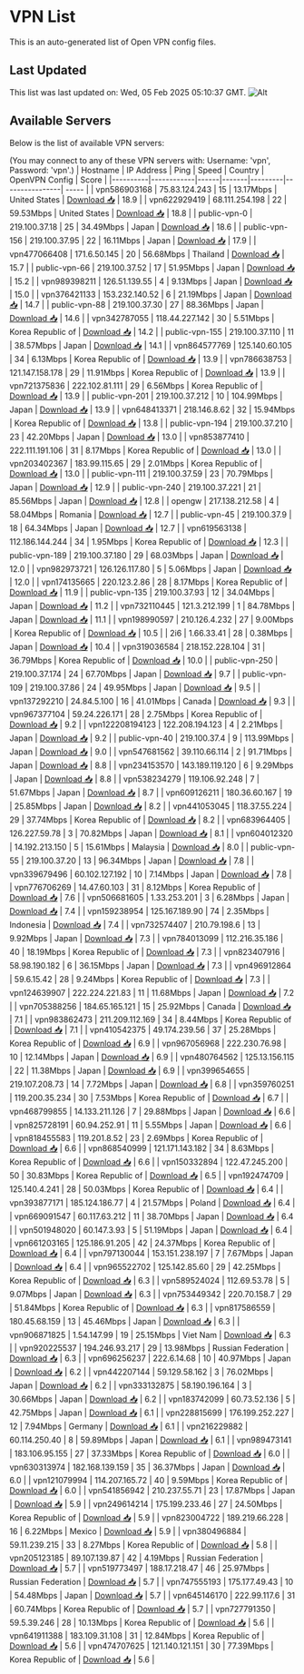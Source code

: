 # VPN List

This is an auto-generated list of Open VPN config files.

## Last Updated

This list was last updated on: Wed, 05 Feb 2025 05:10:37 GMT.
![Alt](https://repobeats.axiom.co/api/embed/186b98318ef1479477931607c1ad7d823f12451f.svg "Repobeats analytics image")

## Available Servers

Below is the list of available VPN servers:

(You may connect to any of these VPN servers with: Username: 'vpn', Password: 'vpn'.)
| Hostname | IP Address | Ping | Speed | Country | OpenVPN Config | Score |
|----------|------------|------|-------|---------|----------------| ----- |
| vpn586903168 | 75.83.124.243 | 15 | 13.17Mbps | United States | [Download 📥](./configs/server_0_US.ovpn) | 18.9 |
| vpn622929419 | 68.111.254.198 | 22 | 59.53Mbps | United States | [Download 📥](./configs/server_1_US.ovpn) | 18.8 |
| public-vpn-0 | 219.100.37.18 | 25 | 34.49Mbps | Japan | [Download 📥](./configs/server_2_JP.ovpn) | 18.6 |
| public-vpn-156 | 219.100.37.95 | 22 | 16.11Mbps | Japan | [Download 📥](./configs/server_3_JP.ovpn) | 17.9 |
| vpn477066408 | 171.6.50.145 | 20 | 56.68Mbps | Thailand | [Download 📥](./configs/server_4_TH.ovpn) | 15.7 |
| public-vpn-66 | 219.100.37.52 | 17 | 51.95Mbps | Japan | [Download 📥](./configs/server_5_JP.ovpn) | 15.2 |
| vpn989398211 | 126.51.139.55 | 4 | 9.13Mbps | Japan | [Download 📥](./configs/server_6_JP.ovpn) | 15.0 |
| vpn376421133 | 153.232.140.52 | 6 | 21.19Mbps | Japan | [Download 📥](./configs/server_7_JP.ovpn) | 14.7 |
| public-vpn-88 | 219.100.37.30 | 27 | 88.36Mbps | Japan | [Download 📥](./configs/server_8_JP.ovpn) | 14.6 |
| vpn342787055 | 118.44.227.142 | 30 | 5.51Mbps | Korea Republic of | [Download 📥](./configs/server_9_KR.ovpn) | 14.2 |
| public-vpn-155 | 219.100.37.110 | 11 | 38.57Mbps | Japan | [Download 📥](./configs/server_10_JP.ovpn) | 14.1 |
| vpn864577769 | 125.140.60.105 | 34 | 6.13Mbps | Korea Republic of | [Download 📥](./configs/server_11_KR.ovpn) | 13.9 |
| vpn786638753 | 121.147.158.178 | 29 | 11.91Mbps | Korea Republic of | [Download 📥](./configs/server_12_KR.ovpn) | 13.9 |
| vpn721375836 | 222.102.81.111 | 29 | 6.56Mbps | Korea Republic of | [Download 📥](./configs/server_13_KR.ovpn) | 13.9 |
| public-vpn-201 | 219.100.37.212 | 10 | 104.99Mbps | Japan | [Download 📥](./configs/server_14_JP.ovpn) | 13.9 |
| vpn648413371 | 218.146.8.62 | 32 | 15.94Mbps | Korea Republic of | [Download 📥](./configs/server_15_KR.ovpn) | 13.8 |
| public-vpn-194 | 219.100.37.210 | 23 | 42.20Mbps | Japan | [Download 📥](./configs/server_16_JP.ovpn) | 13.0 |
| vpn853877410 | 222.111.191.106 | 31 | 8.17Mbps | Korea Republic of | [Download 📥](./configs/server_17_KR.ovpn) | 13.0 |
| vpn203402367 | 183.99.115.65 | 29 | 2.01Mbps | Korea Republic of | [Download 📥](./configs/server_18_KR.ovpn) | 13.0 |
| public-vpn-111 | 219.100.37.59 | 23 | 70.79Mbps | Japan | [Download 📥](./configs/server_19_JP.ovpn) | 12.9 |
| public-vpn-240 | 219.100.37.221 | 21 | 85.56Mbps | Japan | [Download 📥](./configs/server_20_JP.ovpn) | 12.8 |
| opengw | 217.138.212.58 | 4 | 58.04Mbps | Romania | [Download 📥](./configs/server_21_RO.ovpn) | 12.7 |
| public-vpn-45 | 219.100.37.9 | 18 | 64.34Mbps | Japan | [Download 📥](./configs/server_22_JP.ovpn) | 12.7 |
| vpn619563138 | 112.186.144.244 | 34 | 1.95Mbps | Korea Republic of | [Download 📥](./configs/server_23_KR.ovpn) | 12.3 |
| public-vpn-189 | 219.100.37.180 | 29 | 68.03Mbps | Japan | [Download 📥](./configs/server_24_JP.ovpn) | 12.0 |
| vpn982973721 | 126.126.117.80 | 5 | 5.06Mbps | Japan | [Download 📥](./configs/server_25_JP.ovpn) | 12.0 |
| vpn174135665 | 220.123.2.86 | 28 | 8.17Mbps | Korea Republic of | [Download 📥](./configs/server_26_KR.ovpn) | 11.9 |
| public-vpn-135 | 219.100.37.93 | 12 | 34.04Mbps | Japan | [Download 📥](./configs/server_27_JP.ovpn) | 11.2 |
| vpn732110445 | 121.3.212.199 | 1 | 84.78Mbps | Japan | [Download 📥](./configs/server_28_JP.ovpn) | 11.1 |
| vpn198990597 | 210.126.4.232 | 27 | 9.00Mbps | Korea Republic of | [Download 📥](./configs/server_29_KR.ovpn) | 10.5 |
| 2i6 | 1.66.33.41 | 28 | 0.38Mbps | Japan | [Download 📥](./configs/server_30_JP.ovpn) | 10.4 |
| vpn319036584 | 218.152.228.104 | 31 | 36.79Mbps | Korea Republic of | [Download 📥](./configs/server_31_KR.ovpn) | 10.0 |
| public-vpn-250 | 219.100.37.174 | 24 | 67.70Mbps | Japan | [Download 📥](./configs/server_32_JP.ovpn) | 9.7 |
| public-vpn-109 | 219.100.37.86 | 24 | 49.95Mbps | Japan | [Download 📥](./configs/server_33_JP.ovpn) | 9.5 |
| vpn137292210 | 24.84.5.100 | 16 | 41.01Mbps | Canada | [Download 📥](./configs/server_34_CA.ovpn) | 9.3 |
| vpn967377104 | 59.24.226.171 | 28 | 2.75Mbps | Korea Republic of | [Download 📥](./configs/server_35_KR.ovpn) | 9.2 |
| vpn122208194123 | 122.208.194.123 | 4 | 2.21Mbps | Japan | [Download 📥](./configs/server_36_JP.ovpn) | 9.2 |
| public-vpn-40 | 219.100.37.4 | 9 | 113.99Mbps | Japan | [Download 📥](./configs/server_37_JP.ovpn) | 9.0 |
| vpn547681562 | 39.110.66.114 | 2 | 91.71Mbps | Japan | [Download 📥](./configs/server_38_JP.ovpn) | 8.8 |
| vpn234153570 | 143.189.119.120 | 6 | 9.29Mbps | Japan | [Download 📥](./configs/server_39_JP.ovpn) | 8.8 |
| vpn538234279 | 119.106.92.248 | 7 | 51.67Mbps | Japan | [Download 📥](./configs/server_40_JP.ovpn) | 8.7 |
| vpn609126211 | 180.36.60.167 | 19 | 25.85Mbps | Japan | [Download 📥](./configs/server_41_JP.ovpn) | 8.2 |
| vpn441053045 | 118.37.55.224 | 29 | 37.74Mbps | Korea Republic of | [Download 📥](./configs/server_42_KR.ovpn) | 8.2 |
| vpn683964405 | 126.227.59.78 | 3 | 70.82Mbps | Japan | [Download 📥](./configs/server_43_JP.ovpn) | 8.1 |
| vpn604012320 | 14.192.213.150 | 5 | 15.61Mbps | Malaysia | [Download 📥](./configs/server_44_MY.ovpn) | 8.0 |
| public-vpn-55 | 219.100.37.20 | 13 | 96.34Mbps | Japan | [Download 📥](./configs/server_45_JP.ovpn) | 7.8 |
| vpn339679496 | 60.102.127.192 | 10 | 7.14Mbps | Japan | [Download 📥](./configs/server_46_JP.ovpn) | 7.8 |
| vpn776706269 | 14.47.60.103 | 31 | 8.12Mbps | Korea Republic of | [Download 📥](./configs/server_47_KR.ovpn) | 7.6 |
| vpn506681605 | 1.33.253.201 | 3 | 6.28Mbps | Japan | [Download 📥](./configs/server_48_JP.ovpn) | 7.4 |
| vpn159238954 | 125.167.189.90 | 74 | 2.35Mbps | Indonesia | [Download 📥](./configs/server_49_ID.ovpn) | 7.4 |
| vpn732574407 | 210.79.198.6 | 13 | 9.92Mbps | Japan | [Download 📥](./configs/server_50_JP.ovpn) | 7.3 |
| vpn784013099 | 112.216.35.186 | 40 | 18.19Mbps | Korea Republic of | [Download 📥](./configs/server_51_KR.ovpn) | 7.3 |
| vpn823407916 | 58.98.190.182 | 6 | 36.15Mbps | Japan | [Download 📥](./configs/server_52_JP.ovpn) | 7.3 |
| vpn496912864 | 59.6.15.42 | 28 | 9.24Mbps | Korea Republic of | [Download 📥](./configs/server_53_KR.ovpn) | 7.3 |
| vpn124639907 | 222.224.221.83 | 11 | 11.68Mbps | Japan | [Download 📥](./configs/server_54_JP.ovpn) | 7.2 |
| vpn705388256 | 184.65.165.121 | 15 | 25.92Mbps | Canada | [Download 📥](./configs/server_55_CA.ovpn) | 7.1 |
| vpn983862473 | 211.209.112.169 | 34 | 8.44Mbps | Korea Republic of | [Download 📥](./configs/server_56_KR.ovpn) | 7.1 |
| vpn410542375 | 49.174.239.56 | 37 | 25.28Mbps | Korea Republic of | [Download 📥](./configs/server_57_KR.ovpn) | 6.9 |
| vpn967056968 | 222.230.76.98 | 10 | 12.14Mbps | Japan | [Download 📥](./configs/server_58_JP.ovpn) | 6.9 |
| vpn480764562 | 125.13.156.115 | 22 | 11.38Mbps | Japan | [Download 📥](./configs/server_59_JP.ovpn) | 6.9 |
| vpn399654655 | 219.107.208.73 | 14 | 7.72Mbps | Japan | [Download 📥](./configs/server_60_JP.ovpn) | 6.8 |
| vpn359760251 | 119.200.35.234 | 30 | 7.53Mbps | Korea Republic of | [Download 📥](./configs/server_61_KR.ovpn) | 6.7 |
| vpn468799855 | 14.133.211.126 | 7 | 29.88Mbps | Japan | [Download 📥](./configs/server_62_JP.ovpn) | 6.6 |
| vpn825728191 | 60.94.252.91 | 11 | 5.55Mbps | Japan | [Download 📥](./configs/server_63_JP.ovpn) | 6.6 |
| vpn818455583 | 119.201.8.52 | 23 | 2.69Mbps | Korea Republic of | [Download 📥](./configs/server_64_KR.ovpn) | 6.6 |
| vpn868540999 | 121.171.143.182 | 34 | 8.63Mbps | Korea Republic of | [Download 📥](./configs/server_65_KR.ovpn) | 6.6 |
| vpn150332894 | 122.47.245.200 | 50 | 30.83Mbps | Korea Republic of | [Download 📥](./configs/server_66_KR.ovpn) | 6.5 |
| vpn192474709 | 125.140.4.241 | 28 | 50.03Mbps | Korea Republic of | [Download 📥](./configs/server_67_KR.ovpn) | 6.4 |
| vpn393877171 | 185.124.186.77 | 4 | 21.57Mbps | Poland | [Download 📥](./configs/server_68_PL.ovpn) | 6.4 |
| vpn669091547 | 60.117.63.212 | 11 | 38.70Mbps | Japan | [Download 📥](./configs/server_69_JP.ovpn) | 6.4 |
| vpn501948020 | 60.147.3.93 | 5 | 51.19Mbps | Japan | [Download 📥](./configs/server_70_JP.ovpn) | 6.4 |
| vpn661203165 | 125.186.91.205 | 42 | 24.37Mbps | Korea Republic of | [Download 📥](./configs/server_71_KR.ovpn) | 6.4 |
| vpn797130044 | 153.151.238.197 | 7 | 7.67Mbps | Japan | [Download 📥](./configs/server_72_JP.ovpn) | 6.4 |
| vpn965522702 | 125.142.85.60 | 29 | 42.25Mbps | Korea Republic of | [Download 📥](./configs/server_73_KR.ovpn) | 6.3 |
| vpn589524024 | 112.69.53.78 | 5 | 9.07Mbps | Japan | [Download 📥](./configs/server_74_JP.ovpn) | 6.3 |
| vpn753449342 | 220.70.158.7 | 29 | 51.84Mbps | Korea Republic of | [Download 📥](./configs/server_75_KR.ovpn) | 6.3 |
| vpn817586559 | 180.45.68.159 | 13 | 45.46Mbps | Japan | [Download 📥](./configs/server_76_JP.ovpn) | 6.3 |
| vpn906871825 | 1.54.147.99 | 19 | 25.15Mbps | Viet Nam | [Download 📥](./configs/server_77_VN.ovpn) | 6.3 |
| vpn920225537 | 194.246.93.217 | 29 | 13.98Mbps | Russian Federation | [Download 📥](./configs/server_78_RU.ovpn) | 6.3 |
| vpn696256237 | 222.6.14.68 | 10 | 40.97Mbps | Japan | [Download 📥](./configs/server_79_JP.ovpn) | 6.2 |
| vpn442207144 | 59.129.58.162 | 3 | 76.02Mbps | Japan | [Download 📥](./configs/server_80_JP.ovpn) | 6.2 |
| vpn333132875 | 58.190.196.164 | 3 | 30.66Mbps | Japan | [Download 📥](./configs/server_81_JP.ovpn) | 6.2 |
| vpn183742099 | 60.73.52.136 | 5 | 42.75Mbps | Japan | [Download 📥](./configs/server_82_JP.ovpn) | 6.1 |
| vpn228815699 | 176.199.252.227 | 12 | 7.94Mbps | Germany | [Download 📥](./configs/server_83_DE.ovpn) | 6.1 |
| vpn216229882 | 60.114.250.40 | 8 | 59.89Mbps | Japan | [Download 📥](./configs/server_84_JP.ovpn) | 6.1 |
| vpn989473141 | 183.106.95.155 | 27 | 37.33Mbps | Korea Republic of | [Download 📥](./configs/server_85_KR.ovpn) | 6.0 |
| vpn630313974 | 182.168.139.159 | 35 | 36.37Mbps | Japan | [Download 📥](./configs/server_86_JP.ovpn) | 6.0 |
| vpn121079994 | 114.207.165.72 | 40 | 9.59Mbps | Korea Republic of | [Download 📥](./configs/server_87_KR.ovpn) | 6.0 |
| vpn541856942 | 210.237.55.71 | 23 | 17.87Mbps | Japan | [Download 📥](./configs/server_88_JP.ovpn) | 5.9 |
| vpn249614214 | 175.199.233.46 | 27 | 24.50Mbps | Korea Republic of | [Download 📥](./configs/server_89_KR.ovpn) | 5.9 |
| vpn823004722 | 189.219.66.228 | 16 | 6.22Mbps | Mexico | [Download 📥](./configs/server_90_MX.ovpn) | 5.9 |
| vpn380496884 | 59.11.239.215 | 33 | 8.27Mbps | Korea Republic of | [Download 📥](./configs/server_91_KR.ovpn) | 5.8 |
| vpn205123185 | 89.107.139.87 | 42 | 4.19Mbps | Russian Federation | [Download 📥](./configs/server_92_RU.ovpn) | 5.7 |
| vpn519773497 | 188.17.218.47 | 46 | 25.97Mbps | Russian Federation | [Download 📥](./configs/server_93_RU.ovpn) | 5.7 |
| vpn747555193 | 175.177.49.43 | 10 | 54.48Mbps | Japan | [Download 📥](./configs/server_94_JP.ovpn) | 5.7 |
| vpn645146170 | 222.99.117.6 | 31 | 60.74Mbps | Korea Republic of | [Download 📥](./configs/server_95_KR.ovpn) | 5.7 |
| vpn727791350 | 59.5.39.246 | 28 | 10.13Mbps | Korea Republic of | [Download 📥](./configs/server_96_KR.ovpn) | 5.6 |
| vpn641911388 | 183.109.31.108 | 31 | 12.84Mbps | Korea Republic of | [Download 📥](./configs/server_97_KR.ovpn) | 5.6 |
| vpn474707625 | 121.140.121.151 | 30 | 77.39Mbps | Korea Republic of | [Download 📥](./configs/server_98_KR.ovpn) | 5.6 |
